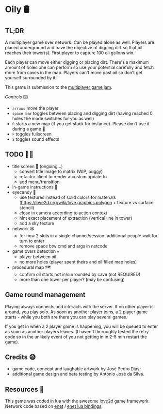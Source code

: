 # Oily 🛢

## TL;DR

A multiplayer game over network. Can be played alone as well.
Players are placed underground and have the objective of digging dirt so that oil reaches their tower(s).
First player to capture 100 oil gallons win.

Each player can move either digging or placing dirt.
There's a maximum amount of holes one can perform so use your potential carefully and fetch more from caves in the map.
Players can't move past oil so don't get yourself surrounded by it!

This game is submission to the [multiplayer game jam](https://itch.io/jam/multiplayer-jam).

_Controls_ ⌨️

- `arrows` move the player
- `space bar` toggles between placing and digging dirt (having reached 0 holes the mode switches for you as well)
- `R` starts a new map (if you get stuck for instance). Please don't use it during a game 🙏
- `F` toggles fullscreen
- `S` toggles sound effects

## TODO 🧑‍🍳

- title screen 💯 (ongoing...)
  - convert title image to matrix (WIP, buggy)
  - refactor client to render a custom update fn
  - add menu/transition
- in-game instructions 📃
- eyecandy 🌈
  - use textures instead of solid colors for materials (https://love2d.org/wiki/love.graphics.polygon + texture vs surface stencil)
  - close in camera according to action context
  - hint exact placement of extraction (vertical line in tower)
  - add a sky texture
- network 🕸
  - for now 2 slots in a single channel/session. additional people wait for turn to enter
  - remove space btw cmd and args in netcode
- game overs detection 💀
  - player between oil
  - no more holes (player spent theirs and oil filled map holes)
- procedural map 🗺
  - confirm oil starts not in/surrounded by cave (not REQUIRED)
  - more than one tower per player? (may be confusing)

## Game round management

Playing always connects and interacts with the server. If no other player is around, you play solo. As soon as another player joins, a 2 player game starts - while you both are there you can play several games.

If you get in when a 2 player game is happening, you will be queued to enter as soon as another players leaves.
(I haven't thoroughly tested the retry code so in the unlikely event of you not getting in in 2-5 min restart the game).

## Credits 😅

- game code, concept and laughable artwork by José Pedro Dias;
- additional game design and beta testing by António José da Silva.

## Resources 📖

This game was coded in [lua](http://www.lua.org/) with the awesome [love2d](https://love2d.org/) game framework.  
Network code based on [enet](http://enet.bespin.org/) / [enet lua bindings](https://leafo.net/lua-enet/).
